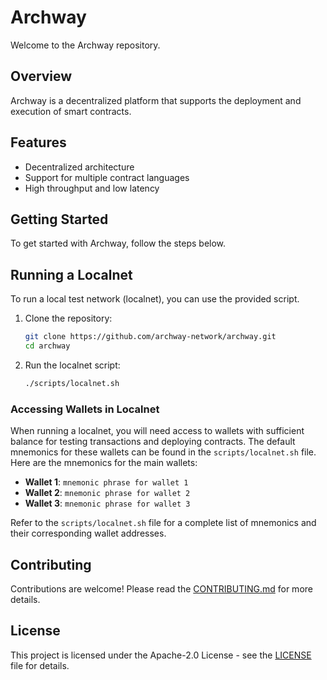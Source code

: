 # Archway

Welcome to the Archway repository.

## Overview

Archway is a decentralized platform that supports the deployment and execution of smart contracts.

## Features

- Decentralized architecture
- Support for multiple contract languages
- High throughput and low latency

## Getting Started

To get started with Archway, follow the steps below.

## Running a Localnet

To run a local test network (localnet), you can use the provided script.

1. Clone the repository:
   ```sh
   git clone https://github.com/archway-network/archway.git
   cd archway
   ```

2. Run the localnet script:
   ```sh
   ./scripts/localnet.sh
   ```

### Accessing Wallets in Localnet

When running a localnet, you will need access to wallets with sufficient balance for testing transactions and deploying contracts. The default mnemonics for these wallets can be found in the `scripts/localnet.sh` file. Here are the mnemonics for the main wallets:

- **Wallet 1**: `mnemonic phrase for wallet 1`
- **Wallet 2**: `mnemonic phrase for wallet 2`
- **Wallet 3**: `mnemonic phrase for wallet 3`

Refer to the `scripts/localnet.sh` file for a complete list of mnemonics and their corresponding wallet addresses.

## Contributing

Contributions are welcome! Please read the [CONTRIBUTING.md](CONTRIBUTING.md) for more details.

## License

This project is licensed under the Apache-2.0 License - see the [LICENSE](LICENSE) file for details.